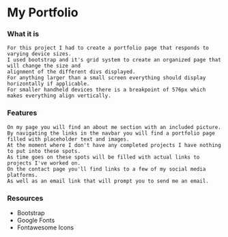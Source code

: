 # My Portfolio

### What it is

    For this project I had to create a portfolio page that responds to varying device sizes.
    I used bootstrap and it's grid system to create an organized page that will change the size and 
    alignment of the different divs displayed.
    For anything larger than a small screen everything should display horizontally if applicable.
    For smaller handheld devices there is a breakpoint of 576px which makes everything align vertically.

### Features

    On my page you will find an about me section with an included picture.
    By navigating the links in the navbar you will find a portfolio page filled with placeholder text and images.
    At the moment where I don't have any completed projects I have nothing to put into these spots.
    As time goes on these spots will be filled with actual links to projects I've worked on.
    On the contact page you'll find links to a few of my social media platforms.
    As well as an email link that will prompt you to send me an email.

### Resources
- Bootstrap
- Google Fonts
- Fontawesome Icons
